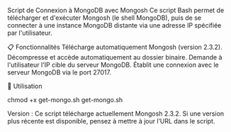 Script de Connexion à MongoDB avec Mongosh
Ce script Bash permet de télécharger et d'exécuter Mongosh (le shell MongoDB), puis de se connecter à une instance MongoDB distante via une adresse IP spécifiée par l'utilisateur.

📋 Fonctionnalités
Télécharge automatiquement Mongosh (version 2.3.2).
Décompresse et accède automatiquement au dossier binaire.
Demande à l'utilisateur l'IP cible du serveur MongoDB.
Établit une connexion avec le serveur MongoDB via le port 27017.

🧪 Utilisation

chmod +x get-mongo.sh
get-mongo.sh <TARGET>

Version : Ce script télécharge actuellement Mongosh 2.3.2. Si une version plus récente est disponible, pensez à mettre à jour l’URL dans le script.
